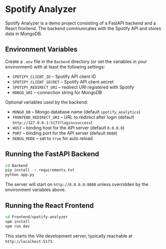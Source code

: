 # Spotify Analyzer

Spotify Analyzer is a demo project consisting of a FastAPI backend and a React frontend. The backend communicates with the Spotify API and stores data in MongoDB.

## Environment Variables
Create a `.env` file in the `Backend` directory (or set the variables in your environment) with at least the following settings:

- `SPOTIPY_CLIENT_ID` – Spotify API client ID
- `SPOTIPY_CLIENT_SECRET` – Spotify API client secret
- `SPOTIPY_REDIRECT_URI` – redirect URI registered with Spotify
- `MONGO_URI` – connection string for MongoDB

Optional variables used by the backend:

- `MONGO_DB` – Mongo database name (default `spotify_analytics`)
- `FRONTEND_REDIRECT_URI` – URL to redirect after login (default `http://127.0.0.1:5173?login=success`)
- `HOST` – binding host for the API server (default `0.0.0.0`)
- `PORT` – binding port for the API server (default `8080`)
- `DEBUG_MODE` – set to `true` for auto reload

## Running the FastAPI Backend
```bash
cd Backend
pip install -r requirements.txt
python app.py
```
The server will start on `http://0.0.0.0:8080` unless overridden by the environment variables above.

## Running the React Frontend
```bash
cd Frontend/spotify-analyzer
npm install
npm run dev
```
This starts the Vite development server, typically reachable at `http://localhost:5173`.
